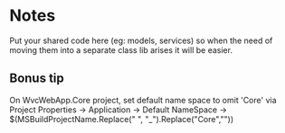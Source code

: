 # Notes
Put your shared code here (eg: models, services)
so when the need of moving them into a separate class lib arises
it will be easier.

## Bonus tip
On WvcWebApp.Core project, set default name space to omit 'Core'
via
Project Properties -> Application -> Default NameSpace ->
$(MSBuildProjectName.Replace(" ", "_").Replace("Core",""))
